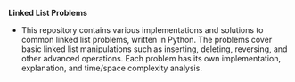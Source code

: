 **Linked List Problems**
 - This repository contains various implementations and solutions to common linked list problems, written in Python. The problems cover basic linked list manipulations such as inserting, deleting, reversing, and other advanced operations. Each problem has its own implementation, explanation, and time/space complexity analysis.


